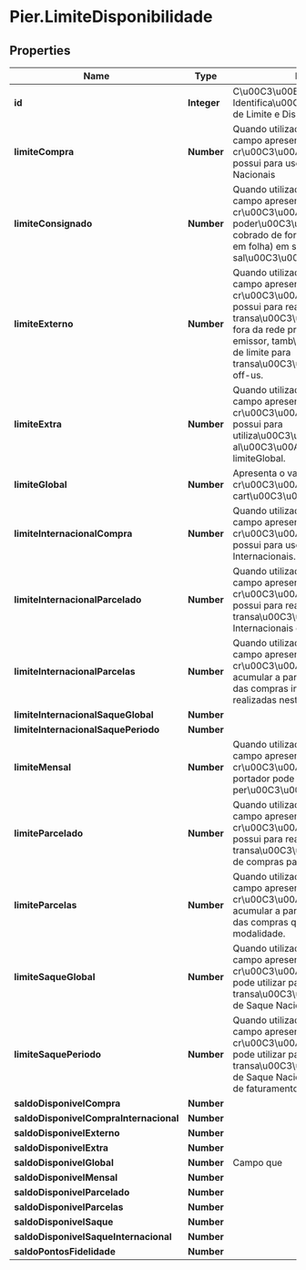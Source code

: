 # Pier.LimiteDisponibilidade

## Properties
Name | Type | Description | Notes
------------ | ------------- | ------------- | -------------
**id** | **Integer** | C\u00C3\u00B3digo de Identifica\u00C3\u00A7\u00C3\u00A3o de Limite e Disponibilidade (id). | 
**limiteCompra** | **Number** | Quando utilizado pelo emissor, este campo apresenta o valor do limite de cr\u00C3\u00A9dito que o portador possui para uso exclusivo em Compras Nacionais | 
**limiteConsignado** | **Number** | Quando utilizado pelo emissor, este campo apresenta o valor da margem de cr\u00C3\u00A9dito que ele poder\u00C3\u00A1 utilizar para ser cobrado de forma consignada (desconto em folha) em seu sal\u00C3\u00A1rio/vencimentos. | 
**limiteExterno** | **Number** | Quando utilizado pelo emissor, este campo apresenta o valor do limite de cr\u00C3\u00A9dito que o portador possui para realizar transa\u00C3\u00A7\u00C3\u00B5es fora da rede pr\u00C3\u00B3pria do emissor, tamb\u00C3\u00A9m chamado de limite para transa\u00C3\u00A7\u00C3\u00B5es off-us. | 
**limiteExtra** | **Number** | Quando utilizado pelo emissor, este campo apresenta o valor do limite de cr\u00C3\u00A9dito que o portador possui para utiliza\u00C3\u00A7\u00C3\u00A3o al\u00C3\u00A9m do valor do limiteGlobal.  | 
**limiteGlobal** | **Number** | Apresenta o valor do limite de cr\u00C3\u00A9dito que o portador do cart\u00C3\u00A3o possui. | 
**limiteInternacionalCompra** | **Number** | Quando utilizado pelo emissor, este campo apresenta o valor do limite de cr\u00C3\u00A9dito que o portador possui para uso exclusivo em Compras Internacionais. | 
**limiteInternacionalParcelado** | **Number** | Quando utilizado pelo emissor, este campo apresenta o valor do limite de cr\u00C3\u00A9dito que o portador possui para realizar transa\u00C3\u00A7\u00C3\u00B5es Internacionais de Compras Parceladas. | 
**limiteInternacionalParcelas** | **Number** | Quando utilizado pelo emissor, este campo apresenta o valor do limite de cr\u00C3\u00A9dito que portador pode acumular a partir da soma das parcelas das compras internacionais que forem realizadas nesta modalidade. | 
**limiteInternacionalSaqueGlobal** | **Number** |  | 
**limiteInternacionalSaquePeriodo** | **Number** |  | 
**limiteMensal** | **Number** | Quando utilizado pelo emissor, este campo apresenta o valor do limite de cr\u00C3\u00A9dito que a fatura do portador pode ter em um determinado per\u00C3\u00ADodo. | 
**limiteParcelado** | **Number** | Quando utilizado pelo emissor, este campo apresenta o valor do limite de cr\u00C3\u00A9dito que o portador possui para realizar transa\u00C3\u00A7\u00C3\u00B5es de compras parceladas. | 
**limiteParcelas** | **Number** | Quando utilizado pelo emissor, este campo apresenta o valor do limite de cr\u00C3\u00A9dito que portador pode acumular a partir da soma das parcelas das compras que forem realizadas nesta modalidade. | 
**limiteSaqueGlobal** | **Number** | Quando utilizado pelo emissor, este campo apresenta o valor do limite de cr\u00C3\u00A9dito que o portador pode utilizar para realizar transa\u00C3\u00A7\u00C3\u00B5es de Saque Nacional. | 
**limiteSaquePeriodo** | **Number** | Quando utilizado pelo emissor, este campo apresenta o valor do limite de cr\u00C3\u00A9dito que o portador pode utilizar para realizar transa\u00C3\u00A7\u00C3\u00B5es de Saque Nacional dentro de cada ciclo de faturamento. | 
**saldoDisponivelCompra** | **Number** |  | 
**saldoDisponivelCompraInternacional** | **Number** |  | 
**saldoDisponivelExterno** | **Number** |  | 
**saldoDisponivelExtra** | **Number** |  | 
**saldoDisponivelGlobal** | **Number** | Campo que  | 
**saldoDisponivelMensal** | **Number** |  | 
**saldoDisponivelParcelado** | **Number** |  | 
**saldoDisponivelParcelas** | **Number** |  | 
**saldoDisponivelSaque** | **Number** |  | 
**saldoDisponivelSaqueInternacional** | **Number** |  | 
**saldoPontosFidelidade** | **Number** |  | 



